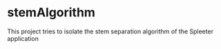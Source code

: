 # stemAlgorithm
This project tries to isolate the stem separation algorithm of the Spleeter application  
